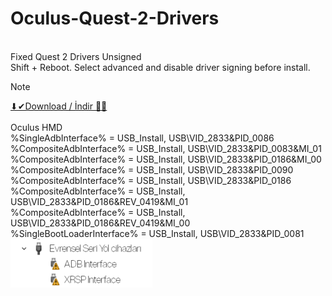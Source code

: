 # Oculus-Quest-2-Drivers
<br>Fixed Quest 2 Drivers Unsigned
<br>Shift + Reboot. Select advanced and disable driver signing before install.
<br>
> [!NOTE]
<a href="https://github.com/ny4rlk0/Oculus-Quest-2-ADB-Drivers/releases/download/quest_2_adb_driver/Quest.2.ADB.Drivers.-.ny4rlk0.zip">⬇✔Download / İndir 💾✅</a>
<br>
<br>Oculus HMD
<br>%SingleAdbInterface%        = USB_Install, USB\VID_2833&PID_0086
<br>%CompositeAdbInterface%     = USB_Install, USB\VID_2833&PID_0083&MI_01
<br>%CompositeAdbInterface%     = USB_Install, USB\VID_2833&PID_0186&MI_00
<br>%CompositeAdbInterface%     = USB_Install, USB\VID_2833&PID_0090
<br>%CompositeAdbInterface%     = USB_Install, USB\VID_2833&PID_0186
<br>%CompositeAdbInterface%     = USB_Install, USB\VID_2833&PID_0186&REV_0419&MI_01
<br>%CompositeAdbInterface%     = USB_Install, USB\VID_2833&PID_0186&REV_0419&MI_00
<br>%SingleBootLoaderInterface% = USB_Install, USB\VID_2833&PID_0081
<br>
![img](https://raw.githubusercontent.com/ny4rlk0/Oculus-Quest-2-ADB-Drivers/refs/heads/main/1.png)
